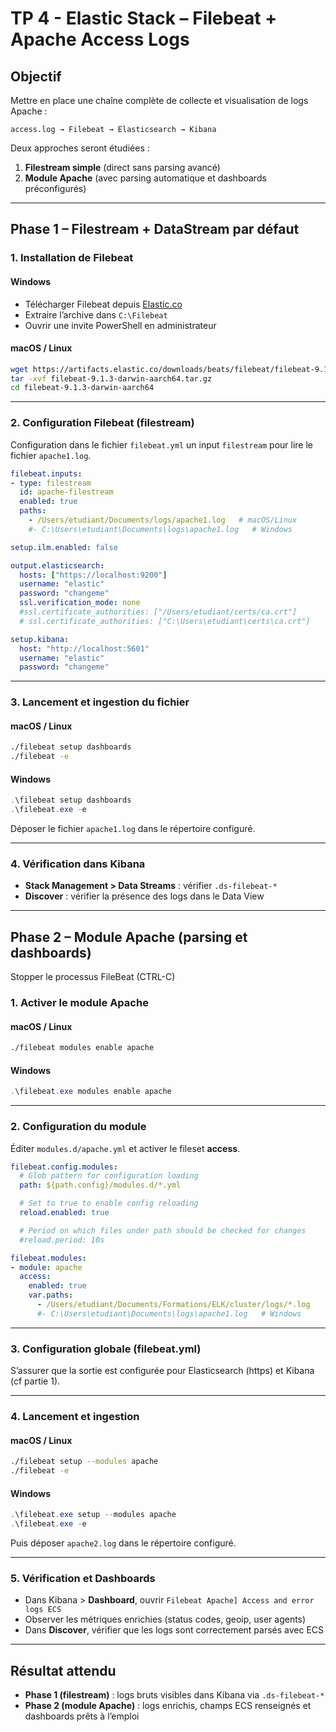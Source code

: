 # TP 4 - Elastic Stack – Filebeat + Apache Access Logs

## Objectif

Mettre en place une chaîne complète de collecte et visualisation de logs Apache :  

```
access.log → Filebeat → Elasticsearch → Kibana
```

Deux approches seront étudiées :  
1. **Filestream simple** (direct sans parsing avancé)  
2. **Module Apache** (avec parsing automatique et dashboards préconfigurés)  

---

## Phase 1 – Filestream + DataStream par défaut

### 1. Installation de Filebeat

#### Windows
- Télécharger Filebeat depuis [Elastic.co](https://www.elastic.co/downloads/beats/filebeat)
- Extraire l’archive dans `C:\Filebeat`
- Ouvrir une invite PowerShell en administrateur

#### macOS / Linux
```bash
wget https://artifacts.elastic.co/downloads/beats/filebeat/filebeat-9.1.3-darwin-aarch64.tar.gz
tar -xvf filebeat-9.1.3-darwin-aarch64.tar.gz
cd filebeat-9.1.3-darwin-aarch64
```

---

### 2. Configuration Filebeat (filestream)

Configuration dans le fichier `filebeat.yml` un input `filestream` pour lire le fichier `apache1.log`.  

```yaml
filebeat.inputs:
- type: filestream
  id: apache-filestream
  enabled: true
  paths:
    - /Users/etudiant/Documents/logs/apache1.log   # macOS/Linux
    #- C:\Users\etudiant\Documents\logs\apache1.log   # Windows

setup.ilm.enabled: false

output.elasticsearch:
  hosts: ["https://localhost:9200"]
  username: "elastic"
  password: "changeme"
  ssl.verification_mode: none
  #ssl.certificate_authorities: ["/Users/etudiant/certs/ca.crt"]
  # ssl.certificate_authorities: ["C:\Users\etudiant\certs\ca.crt"]

setup.kibana:
  host: "http://localhost:5601"
  username: "elastic"
  password: "changeme"
```
---

### 3. Lancement et ingestion du fichier

#### macOS / Linux
```bash
./filebeat setup dashboards
./filebeat -e
```

#### Windows
```powershell
.\filebeat setup dashboards
.\filebeat.exe -e
```

Déposer le fichier `apache1.log` dans le répertoire configuré.

---

### 4. Vérification dans Kibana

- **Stack Management > Data Streams** : vérifier `.ds-filebeat-*`  
- **Discover** : vérifier la présence des logs dans le Data View  

---

## Phase 2 – Module Apache (parsing et dashboards)

Stopper le processus FileBeat (CTRL-C)

### 1. Activer le module Apache

#### macOS / Linux
```bash
./filebeat modules enable apache
```

#### Windows
```powershell
.\filebeat.exe modules enable apache
```

---

### 2. Configuration du module

Éditer `modules.d/apache.yml` et activer le fileset **access**.

```yaml
filebeat.config.modules:
  # Glob pattern for configuration loading
  path: ${path.config}/modules.d/*.yml

  # Set to true to enable config reloading
  reload.enabled: true

  # Period on which files under path should be checked for changes
  #reload.period: 10s

filebeat.modules:
- module: apache
  access:
    enabled: true
    var.paths:
      - /Users/etudiant/Documents/Formations/ELK/cluster/logs/*.log
      #- C:\Users\etudiant\Documents\logs\apache1.log   # Windows
```

---

### 3. Configuration globale (filebeat.yml)

S’assurer que la sortie est configurée pour Elasticsearch (https) et Kibana (cf partie 1).  

---

### 4. Lancement et ingestion

#### macOS / Linux
```bash
./filebeat setup --modules apache
./filebeat -e
```

#### Windows
```powershell
.\filebeat.exe setup --modules apache
.\filebeat.exe -e
```

Puis déposer `apache2.log` dans le répertoire configuré.

---

### 5. Vérification et Dashboards

- Dans Kibana > **Dashboard**, ouvrir `Filebeat Apache] Access and error logs ECS`  
- Observer les métriques enrichies (status codes, geoip, user agents)  
- Dans **Discover**, vérifier que les logs sont correctement parsés avec ECS  

---

## Résultat attendu

- **Phase 1 (filestream)** : logs bruts visibles dans Kibana via `.ds-filebeat-*`  
- **Phase 2 (module Apache)** : logs enrichis, champs ECS renseignés et dashboards prêts à l’emploi  

